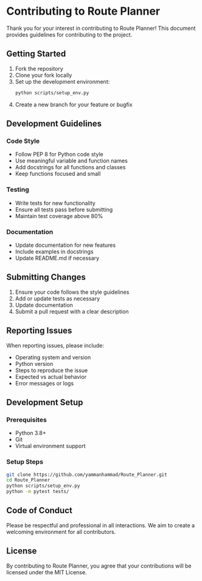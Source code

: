 # Contributing to Route Planner

Thank you for your interest in contributing to Route Planner! This document provides guidelines for contributing to the project.

## Getting Started

1. Fork the repository
2. Clone your fork locally
3. Set up the development environment:
   ```bash
   python scripts/setup_env.py
   ```
4. Create a new branch for your feature or bugfix

## Development Guidelines

### Code Style
- Follow PEP 8 for Python code style
- Use meaningful variable and function names
- Add docstrings for all functions and classes
- Keep functions focused and small

### Testing
- Write tests for new functionality
- Ensure all tests pass before submitting
- Maintain test coverage above 80%

### Documentation
- Update documentation for new features
- Include examples in docstrings
- Update README.md if necessary

## Submitting Changes

1. Ensure your code follows the style guidelines
2. Add or update tests as necessary
3. Update documentation
4. Submit a pull request with a clear description

## Reporting Issues

When reporting issues, please include:
- Operating system and version
- Python version
- Steps to reproduce the issue
- Expected vs actual behavior
- Error messages or logs

## Development Setup

### Prerequisites
- Python 3.8+
- Git
- Virtual environment support

### Setup Steps
```bash
git clone https://github.com/yammanhammad/Route_Planner.git
cd Route_Planner
python scripts/setup_env.py
python -m pytest tests/
```

## Code of Conduct

Please be respectful and professional in all interactions. We aim to create a welcoming environment for all contributors.

## License

By contributing to Route Planner, you agree that your contributions will be licensed under the MIT License.

